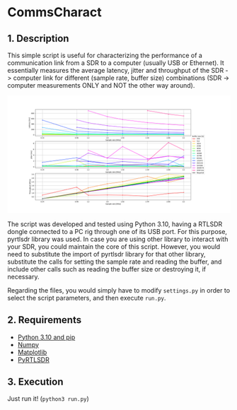 # CommsCharact

## 1. Description

This simple script is useful for characterizing the performance of a communication link from a SDR to a computer (usually USB or Ethernet). It essentially measures the average latency, jitter and throughput of the SDR -> computer link for different (sample rate, buffer size) combinations (SDR -> computer measurements ONLY and NOT the other way around).

<p align="center">
  <img src="https://github.com/a-r2/SDRUtils/blob/main/CommsCharact/pyrtlsdr/test_measurements.png"%/>
</p>

The script was developed and tested using Python 3.10, having a RTLSDR dongle connected to a PC rig through one of its USB port. For this purpose, pyrtlsdr library was used. In case you are using other library to interact with your SDR, you could maintain the core of this script. However, you would need to substitute the import of pyrtlsdr library for that other library, substitute the calls for setting the sample rate and reading the buffer, and include other calls such as reading the buffer size or destroying it, if necessary.

Regarding the files, you would simply have to modify ```settings.py``` in order to select the script parameters, and then execute ```run.py```.

## 2. Requirements

* [Python 3.10 and pip](https://www.python.org/downloads/)
* [Numpy](https://github.com/numpy/numpy)
* [Matplotlib](https://github.com/matplotlib/matplotlib)
* [PyRTLSDR](https://github.com/roger-/pyrtlsdr)

## 3. Execution

Just run it! (```python3 run.py```)
